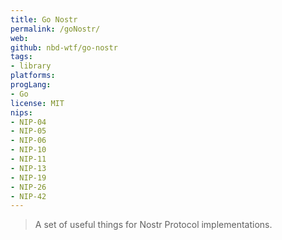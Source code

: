 ```yaml
---
title: Go Nostr
permalink: /goNostr/
web: 
github: nbd-wtf/go-nostr
tags:
- library
platforms: 
progLang: 
- Go
license: MIT
nips:
- NIP-04
- NIP-05
- NIP-06
- NIP-10
- NIP-11
- NIP-13
- NIP-19
- NIP-26
- NIP-42
---
```


> A set of useful things for Nostr Protocol implementations.

